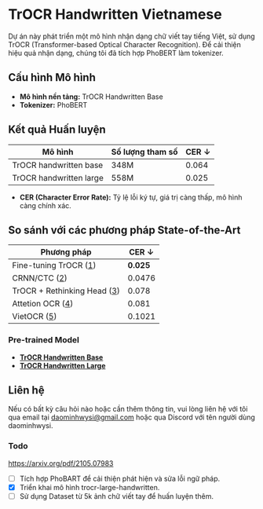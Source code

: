 # TrOCR Handwritten Vietnamese

Dự án này phát triển một mô hình nhận dạng chữ viết tay tiếng Việt, sử dụng TrOCR (Transformer-based Optical Character Recognition). Để cải thiện hiệu quả nhận dạng, chúng tôi đã tích hợp PhoBERT làm tokenizer.

## Cấu hình Mô hình

- **Mô hình nền tảng:** TrOCR Handwritten Base
- **Tokenizer:** PhoBERT

## Kết quả Huấn luyện

| Mô hình                    | Số lượng tham số | CER ↓ |
|----------------------------|-----------------|-------|
| TrOCR handwritten base      | 348M            | 0.064 |
| TrOCR handwritten large     | 558M            | 0.025 |

- **CER (Character Error Rate):** Tỷ lệ lỗi ký tự, giá trị càng thấp, mô hình càng chính xác.
## So sánh với các phương pháp State-of-the-Art

| Phương pháp                                                                                                  | CER ↓ |
|--------------------------------------------------------------------------------------------------------------|-------|
| Fine-tuning TrOCR ([1](https://huggingface.co/Daominhwysi/vietnamese-trocr-large-handwritten/)) | **0.025** |
| CRNN/CTC ([2](https://github.com/TomHuynhSG/Vietnamese-Handwriting-Recognition-OCR)) | 0.0476 |
| TrOCR + Rethinking Head ([3](https://github.com/nguyenhoanganh2002/vnhtr))                               | 0.078 |
| Attetion OCR ([4](https://github.com/tamlthari/vietnamese_handwritten_text_recognition_cinnamon_ocr)) | 0.081 |
| VietOCR ([5](https://github.com/HungPham2002/Vietnamese-handwritten-text-recognition-using-TransformerOCR)) | 0.1021 |

### Pre-trained Model

- [**TrOCR Handwritten Base**](https://huggingface.co/Daominhwysi/trocr-base-vietnamese-handwritten/)
- [**TrOCR Handwritten Large**](https://huggingface.co/Daominhwysi/vietnamese-trocr-large-handwritten/)

## Liên hệ

Nếu có bất kỳ câu hỏi nào hoặc cần thêm thông tin, vui lòng liên hệ với tôi qua email tại daominhwysi@gmail.com hoặc qua Discord với tên người dùng daominhwysi.

### Todo
https://arxiv.org/pdf/2105.07983

- [ ] Tích hợp PhoBART để cải thiện phát hiện và sửa lỗi ngữ pháp.
- [x] Triển khai mô hình trocr-large-handwritten.
- [ ] Sử dụng Dataset từ 5k ảnh chữ viết tay để huấn luyện thêm.
